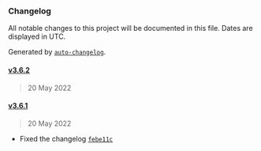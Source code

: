 ### Changelog

All notable changes to this project will be documented in this file. Dates are displayed in UTC.

Generated by [`auto-changelog`](https://github.com/CookPete/auto-changelog).

#### [v3.6.2](https://github.com/ShooterAndy/Dicecord/compare/v3.6.1...v3.6.2)

> 20 May 2022

#### [v3.6.1](https://github.com/ShooterAndy/Dicecord/compare/v3.6.2...v3.6.1)

> 20 May 2022

- Fixed the changelog [`febe11c`](https://github.com/ShooterAndy/Dicecord/commit/febe11c7768b7f8889da7ce8f9e3dd13e723350d)
